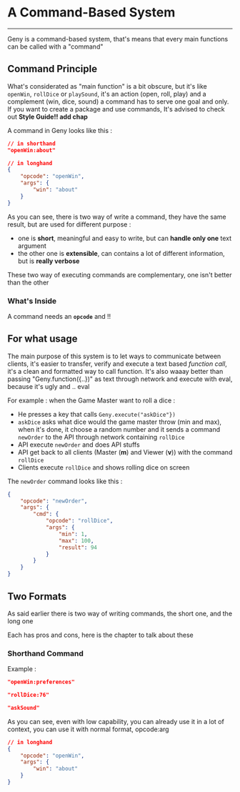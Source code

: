 # A Command-Based System

---

Geny is a command-based system, that's means that every main functions can be called with a "command"

## Command Principle

What's considerated as "main function" is a bit obscure, but it's like `openWin`, `rollDice` or `playSound`, it's an action (open, roll, play) and a complement (win, dice, sound) a command has to serve one goal and only. If you want to create a package and use commands, It's advised to check out **Style Guide!! add chap**

A command in Geny looks like this :

```json
// in shorthand
"openWin:about"
```

```json
// in longhand
{
    "opcode": "openWin",
    "args": {
        "win": "about"
    }
}
```

As you can see, there is two way of write a command, they have the same result, but are used for different purpose :
 - one is **short**, meaningful and easy to write, but can **handle only one** text argument
 - the other one is **extensible**, can contains a lot of different information, but is **really verbose**

These two way of executing commands are complementary, one isn't better than the other

### What's Inside 

A command needs an **`opcode`** and !! 



## For what usage

The main purpose of this system is to let ways to communicate between clients, it's easier to transfer, verify and execute a text based *function call*, it's a clean and formatted way to call function. It's also waaay better than passing "Geny.function({..})" as text through network and execute with eval, because it's ugly and .. eval 

For example : when the Game Master want to roll a dice : 

- He presses a key that calls `Geny.execute("askDice"})`
- `askDice` asks what dice would the game master throw (min and max), when it's done, it choose a random number and it sends a command `newOrder` to the API through network containing `rollDice`
- API execute `newOrder` and does API stuffs
- API get back to all clients (Master (**m**) and Viewer (**v**)) with the command `rollDice`
- Clients execute `rollDice` and shows rolling dice on screen

The `newOrder` command looks like this :

```json
{
    "opcode": "newOrder",
    "args": {
        "cmd": {
            "opcode": "rollDice",
            "args": {
                "min": 1,
                "max": 100,
                "result": 94
            }
        }
    }
}
```

## Two Formats

As said earlier there is two way of writing commands, the short one, and the long one

Each has pros and cons, here is the chapter to talk about these

### Shorthand Command

Example :

```json
"openWin:preferences"
```

```json
"rollDice:76"
```

```json
"askSound"
```

As you can see, even with low capability, you can already use it in a lot of context, you can use it with normal format, opcode:arg





```json
// in longhand
{
    "opcode": "openWin",
    "args": {
        "win": "about"
    }
}
```

